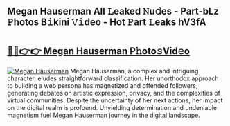 ## Megan Hauserman All 𝙻eaked 𝙽u𝚍es - Part-bLz 𝙿hotos B𝚒kini 𝚅𝚒deo - Hot 𝙿art 𝙻eaks hV3fA

# <h2><a href="http://ld64t1u.urlbe.top/?page=Megan+Hauserman">🔗🔗👉👉 Megan Hauserman P𝚑oto𝚜Vid𝚎o</a></h2>

[![Megan Hauserman](https://i.imgur.com/eBuTRDB.gif)](http://ld64t1u.urlbe.top/?page=Megan+Hauserman)
Megan Hauserman, a complex and intriguing character, eludes straightforward classification. Her unorthodox approach to building a web persona has magnetized and offended followers, generating debates on artistic expression, privacy, and the complexities of virtual communities. Despite the uncertainty of her next actions, her impact on the digital realm is profound. Unyielding determination and undeniable magnetism fuel Megan Hauserman journey in the digital landscape.
